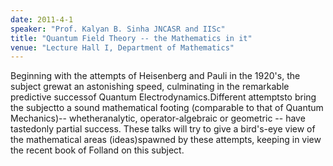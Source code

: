 ```yaml
---
date: 2011-4-1
speaker: "Prof. Kalyan B. Sinha JNCASR and IISc"
title: "Quantum Field Theory -- the Mathematics in it"
venue: "Lecture Hall I, Department of Mathematics"
---
```

Beginning with the attempts of Heisenberg and Pauli in the 1920's,
the subject grewat an astonishing speed, culminating in the
remarkable predictive successof Quantum Electrodynamics.Different
attemptsto bring the subjectto a sound mathematical footing
(comparable to that of Quantum Mechanics)-- whetheranalytic,
operator-algebraic or geometric -- have tastedonly partial success.
These talks will try to give a bird's-eye view of the mathematical
areas (ideas)spawned by these attempts, keeping in view the recent
book of Folland on this subject.

